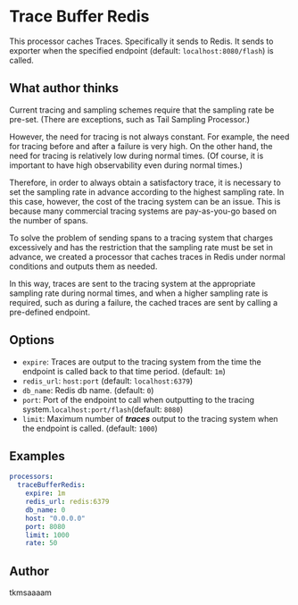 # Trace Buffer Redis

This processor caches Traces. Specifically it sends to Redis. It sends to exporter when the specified  endpoint (default: `localhost:8080/flash`) is called.

## What author thinks

Current tracing and sampling schemes require that the sampling rate be pre-set. (There are exceptions, such as Tail Sampling Processor.)

However, the need for tracing is not always constant. For example, the need for tracing before and after a failure is very high. On the other hand, the need for tracing is relatively low during normal times. (Of course, it is important to have high observability even during normal times.)

Therefore, in order to always obtain a satisfactory trace, it is necessary to set the sampling rate in advance according to the highest sampling rate. In this case, however, the cost of the tracing system can be an issue. This is because many commercial tracing systems are pay-as-you-go based on the number of spans.

To solve the problem of sending spans to a tracing system that charges excessively and has the restriction that the sampling rate must be set in advance, we created a processor that caches traces in Redis under normal conditions and outputs them as needed.

In this way, traces are sent to the tracing system at the appropriate sampling rate during normal times, and when a higher sampling rate is required, such as during a failure, the cached traces are sent by calling a pre-defined endpoint.

## Options

- `expire`: Traces are output to the tracing system from the time the endpoint is called back to that time period. (default: `1m`)
- `redis_url`: `host:port` (default: `localhost:6379`)
- `db_name`: Redis db name. (default: `0`)
- `port`: Port of the endpoint to call when outputting to the tracing system.`localhost:port/flash`(default: `8080`)
- `limit`: Maximum number of ***traces*** output to the tracing system when the endpoint is called. (default: `1000`)

## Examples

```yml
processors:
  traceBufferRedis:
    expire: 1m
    redis_url: redis:6379
    db_name: 0
    host: "0.0.0.0"
    port: 8080
    limit: 1000
    rate: 50
```

## Author

tkmsaaaam
